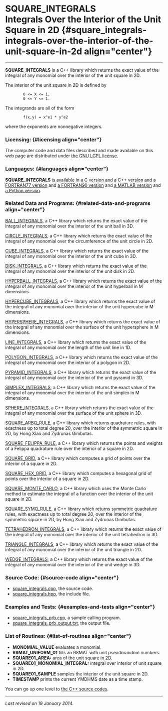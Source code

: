 SQUARE\_INTEGRALS\
Integrals Over the Interior of the Unit Square in 2D {#square_integrals-integrals-over-the-interior-of-the-unit-square-in-2d align="center"}
====================================================

------------------------------------------------------------------------

**SQUARE\_INTEGRALS** is a C++ library which returns the exact value of
the integral of any monomial over the interior of the unit square in 2D.

The interior of the unit square in 2D is defined by

            0 <= X <= 1,
            0 <= Y <= 1.
          

The integrands are all of the form

            f(x,y) = x^e1 * y^e2
          

where the exponents are nonnegative integers.

### Licensing: {#licensing align="center"}

The computer code and data files described and made available on this
web page are distributed under [the GNU LGPL
license.](../../txt/gnu_lgpl.txt)

### Languages: {#languages align="center"}

**SQUARE\_INTEGRALS** is available in [a C
version](../../c_src/square_integrals/square_integrals.html) and [a C++
version](../../cpp_src/square_integrals/square_integrals.html) and [a
FORTRAN77 version](../../f77_src/square_integrals/square_integrals.html)
and [a FORTRAN90
version](../../f_src/square_integrals/square_integrals.html) and [a
MATLAB version](../../m_src/square_integrals/square_integrals.html) and
[a Python version](../../py_src/square_integrals/square_integrals.html).

### Related Data and Programs: {#related-data-and-programs align="center"}

[BALL\_INTEGRALS](../../cpp_src/ball_integrals/ball_integrals.html), a
C++ library which returns the exact value of the integral of any
monomial over the interior of the unit ball in 3D.

[CIRCLE\_INTEGRALS](../../cpp_src/circle_integrals/circle_integrals.html),
a C++ library which returns the exact value of the integral of any
monomial over the circumference of the unit circle in 2D.

[CUBE\_INTEGRALS](../../cpp_src/cube_integrals/cube_integrals.html), a
C++ library which returns the exact value of the integral of any
monomial over the interior of the unit cube in 3D.

[DISK\_INTEGRALS](../../cpp_src/disk_integrals/disk_integrals.html), a
C++ library which returns the exact value of the integral of any
monomial over the interior of the unit disk in 2D.

[HYPERBALL\_INTEGRALS](../../cpp_src/hyperball_integrals/hyperball_integrals.html),
a C++ library which returns the exact value of the integral of any
monomial over the interior of the unit hyperball in M dimensions.

[HYPERCUBE\_INTEGRALS](../../cpp_src/hypercube_integrals/hypercube_integrals.html),
a C++ library which returns the exact value of the integral of any
monomial over the interior of the unit hypercube in M dimensions.

[HYPERSPHERE\_INTEGRALS](../../cpp_src/hypersphere_integrals/hypersphere_integrals.html),
a C++ library which returns the exact value of the integral of any
monomial over the surface of the unit hypersphere in M dimensions.

[LINE\_INTEGRALS](../../cpp_src/line_integrals/line_integrals.html), a
C++ library which returns the exact value of the integral of any
monomial over the length of the unit line in 1D.

[POLYGON\_INTEGRALS](../../cpp_src/polygon_integrals/polygon_integrals.html),
a C++ library which returns the exact value of the integral of any
monomial over the interior of a polygon in 2D.

[PYRAMID\_INTEGRALS](../../cpp_src/pyramid_integrals/pyramid_integrals.html),
a C++ library which returns the exact value of the integral of any
monomial over the interior of the unit pyramid in 3D.

[SIMPLEX\_INTEGRALS](../../cpp_src/simplex_integrals/simplex_integrals.html),
a C++ library which returns the exact value of the integral of any
monomial over the interior of the unit simplex in M dimensions.

[SPHERE\_INTEGRALS](../../cpp_src/sphere_integrals/sphere_integrals.html),
a C++ library which returns the exact value of the integral of any
monomial over the surface of the unit sphere in 3D.

[SQUARE\_ARBQ\_RULE](../../cpp_src/square_arbq_rule/square_arbq_rule.html),
a C++ library which returns quadrature rules, with exactness up to total
degree 20, over the interior of the symmetric square in 2D, by Hong Xiao
and Zydrunas Gimbutas.

[SQUARE\_FELIPPA\_RULE](../../cpp_src/square_felippa_rule/square_felippa_rule.html),
a C++ library which returns the points and weights of a Felippa
quadrature rule over the interior of a square in 2D.

[SQUARE\_GRID](../../cpp_src/square_grid/square_grid.html), a C++
library which computes a grid of points over the interior of a square in
2D.

[SQUARE\_HEX\_GRID](../../cpp_src/square_hex_grid/square_hex_grid.html),
a C++ library which computes a hexagonal grid of points over the
interior of a square in 2D.

[SQUARE\_MONTE\_CARLO](../../cpp_src/square_monte_carlo/square_monte_carlo.html),
a C++ library which uses the Monte Carlo method to estimate the integral
of a function over the interior of the unit square in 2D.

[SQUARE\_SYMQ\_RULE](../../cpp_src/square_symq_rule/square_symq_rule.html),
a C++ library which returns symmetric quadrature rules, with exactness
up to total degree 20, over the interior of the symmetric square in 2D,
by Hong Xiao and Zydrunas Gimbutas.

[TETRAHEDRON\_INTEGRALS](../../cpp_src/tetrahedron_integrals/tetrahedron_integrals.html),
a C++ library which returns the exact value of the integral of any
monomial over the interior of the unit tetrahedron in 3D.

[TRIANGLE\_INTEGRALS](../../cpp_src/triangle_integrals/triangle_integrals.html),
a C++ library which returns the exact value of the integral of any
monomial over the interior of the unit triangle in 2D.

[WEDGE\_INTEGRALS](../../cpp_src/wedge_integrals/wedge_integrals.html),
a C++ library which returns the exact value of the integral of any
monomial over the interior of the unit wedge in 3D.

### Source Code: {#source-code align="center"}

-   [square\_integrals.cpp](square_integrals.cpp), the source code.
-   [square\_integrals.hpp](square_integrals.hpp), the include file.

### Examples and Tests: {#examples-and-tests align="center"}

-   [square\_integrals\_prb.cpp](square_integrals_prb.cpp), a sample
    calling program.
-   [square\_integrals\_prb\_output.txt](square_integrals_prb_output.txt),
    the output file.

### List of Routines: {#list-of-routines align="center"}

-   **MONOMIAL\_VALUE** evaluates a monomial.
-   **R8MAT\_UNIFORM\_01** fills an R8MAT with unit pseudorandom
    numbers.
-   **SQUARE01\_AREA:** area of the unit square in 2D.
-   **SQUARE01\_MONOMIAL\_INTEGRAL:** integral over interior of unit
    square in 2D.
-   **SQUARE01\_SAMPLE** samples the interior of the unit square in 2D.
-   **TIMESTAMP** prints the current YMDHMS date as a time stamp.

You can go up one level to [the C++ source codes](../cpp_src.html).

------------------------------------------------------------------------

*Last revised on 19 January 2014.*
